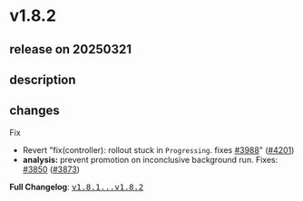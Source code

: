 # v1.8.2

## release on 20250321
## description
## changes
Fix

* Revert "fix(controller): rollout stuck in <code>Progressing</code>. fixes <a href="https://github.com/argoproj/argo-rollouts/issues/3988" data-hovercard-type="issue" data-hovercard-url="/argoproj/argo-rollouts/issues/3988/hovercard">#3988</a>" (<a href="https://github.com/argoproj/argo-rollouts/issues/4201" data-hovercard-type="pull_request" data-hovercard-url="/argoproj/argo-rollouts/pull/4201/hovercard">#4201</a>)
* <strong>analysis:</strong> prevent promotion on inconclusive background run. Fixes: <a href="https://github.com/argoproj/argo-rollouts/issues/3850" data-hovercard-type="issue" data-hovercard-url="/argoproj/argo-rollouts/issues/3850/hovercard">#3850</a> (<a href="https://github.com/argoproj/argo-rollouts/issues/3873" data-hovercard-type="pull_request" data-hovercard-url="/argoproj/argo-rollouts/pull/3873/hovercard">#3873</a>)

<strong>Full Changelog</strong>: <a class="commit-link" href="https://github.com/argoproj/argo-rollouts/compare/v1.8.1...v1.8.2"><tt>v1.8.1...v1.8.2</tt></a>

